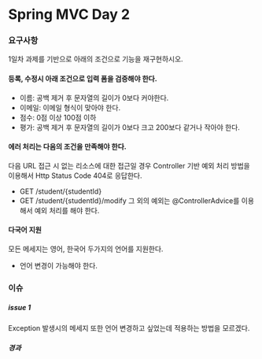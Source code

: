 # Spring MVC Day 2
### 요구사항
1일차 과제를 기반으로 아래의 조건으로 기능을 재구현하시오.
#### 등록, 수정시 아래 조건으로 입력 폼을 검증해야 한다.
- 이름: 공백 제거 후 문자열의 길이가 0보다 커야한다.
- 이메일: 이메일 형식이 맞아야 한다.
- 점수: 0점 이상 100점 이하
- 평가: 공백 제거 후 문자열의 길이가 0보다 크고 200보다 같거나 작아야 한다.
#### 에러 처리는 다음의 조건을 만족해야 한다.
다음 URL 접근 시 없는 리소스에 대한 접근일 경우 Controller 기반 예외 처리 방법을 이용해서
Http Status Code 404로 응답한다.
- GET /student/{studentId}
- GET /student/{studentId}/modify
그 외의 예외는 @ControllerAdvice를 이용해서 예외 처리를 해야 한다.
#### 다국어 지원
모든 메세지는 영어, 한국어 두가지의 언어를 지원한다.
- 언어 변경이 가능해야 한다.

### 이슈
##### issue 1
Exception 발생시의 메세지 또한 언어 변경하고 싶었는데
적용하는 방법을 모르겠다.
##### 경과
